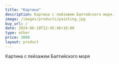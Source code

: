 ```yaml
---
title: "Картина"
description: Картина с пейзажем Балтийского моря.
image: /images/products/painting.jpg
buy_url: /
date: 2024-06-18T12:45:46+10:00
type: other
price: 3000
layout: product
---
```


Картина с пейзажем Балтийского моря
